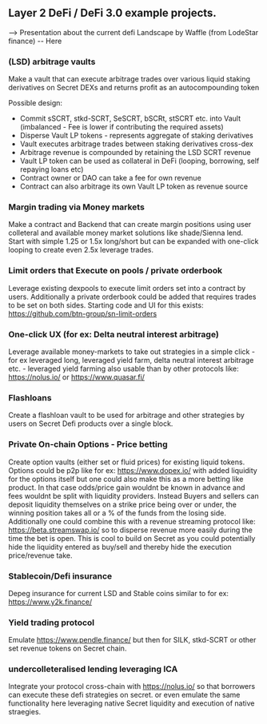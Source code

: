 ## Layer 2 DeFi / DeFi 3.0 example projects.

--> Presentation about the current defi Landscape by Waffle (from LodeStar finance) -- Here

### (LSD) arbitrage vaults

Make a vault that can execute arbitrage trades over various liquid staking derivatives on Secret DEXs and returns profit as an autocompounding token

Possible design:
- Commit sSCRT, stkd-SCRT, SeSCRT, bSCRt, stSCRT etc. into Vault (imbalanced - Fee is lower if contributing the required assets)
- Disperse Vault LP tokens - represents aggregate of staking derivatives
- Vault executes arbitrage trades between staking derivatives cross-dex
- Arbitrage revenue is compounded by retaining the LSD SCRT revenue
- Vault LP token can be used as collateral in DeFi (looping, borrowing, self repaying loans etc)
- Contract owner or DAO can take a fee for own revenue
- Contract can also arbitrage its own Vault LP token as revenue source

### Margin trading via Money markets

Make a contract and Backend that can create margin positions using user colleteral and available money market solutions like shade/Sienna lend. Start with simple 1.25 or 1.5x long/short but can be expanded with one-click looping to create even 2.5x leverage trades.

### Limit orders that Execute on pools / private orderbook

Leverage existing dexpools to execute limit orders set into a contract by users. Additionally a private orderbook could be added that requires trades to be set on both sides.
Starting code and UI for this exists: https://github.com/btn-group/sn-limit-orders

### One-click UX (for ex: Delta neutral interest arbitrage)

Leverage available money-markets to take out strategies in a simple click - for ex leveraged long, leveraged yield farm, delta neutral interest arbitrage etc. - leveraged yield farming also usable than by other protocols like: https://nolus.io/ or https://www.quasar.fi/

### Flashloans

Create a flashloan vault to be used for arbitrage and other strategies by users on Secret Defi products over a single block.

### Private On-chain Options - Price betting

Create option vaults (either set or fluid prices) for existing liquid tokens. Options could be p2p like for ex: https://www.dopex.io/ with added liquidity for the options itself but one could also make this as a more betting like product.
In that case odds/price gain wouldnt be known in advance and fees wouldnt be split with liquidity providers. Instead Buyers and sellers can deposit liquidity themselves on a strike price being over or under, the winning position takes all or a % of the funds from the losing side.
Additionally one could combine this with a revenue streaming protocol like: https://beta.streamswap.io/ so to disperse revenue more easily during the time the bet is open.
This is cool to build on Secret as you could potentially hide the liquidity entered as buy/sell and thereby hide the execution price/revenue take.

### Stablecoin/Defi insurance

Depeg insurance for current LSD and Stable coins similar to for ex: https://www.y2k.finance/

### Yield trading protocol

Emulate https://www.pendle.finance/ but then for SILK, stkd-SCRT or other set revenue tokens on Secret chain.

### undercolleteralised lending leveraging ICA

Integrate your protocol cross-chain with https://nolus.io/ so that borrowers can execute these defi strategies on secret. or even emulate the same functionality here leveraging native Secret liquidity and execution of native straegies.
